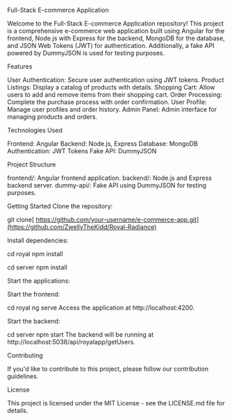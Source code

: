 Full-Stack E-commerce Application

Welcome to the Full-Stack E-commerce Application repository! This project is a comprehensive e-commerce web application built using Angular for the frontend, Node.js with Express for the backend, MongoDB for the database, and JSON Web Tokens (JWT) for authentication. Additionally, a fake API powered by DummyJSON is used for testing purposes.

Features

User Authentication: Secure user authentication using JWT tokens.
Product Listings: Display a catalog of products with details.
Shopping Cart: Allow users to add and remove items from their shopping cart.
Order Processing: Complete the purchase process with order confirmation.
User Profile: Manage user profiles and order history.
Admin Panel: Admin interface for managing products and orders.


Technologies Used

Frontend: Angular
Backend: Node.js, Express
Database: MongoDB
Authentication: JWT Tokens
Fake API: DummyJSON


Project Structure

frontend/: Angular frontend application.
backend/: Node.js and Express backend server.
dummy-api/: Fake API using DummyJSON for testing purposes.


Getting Started
Clone the repository:

git clone[ https://github.com/your-username/e-commerce-app.git](https://github.com/ZwellyTheKidd/Royal-Radiance)

Install dependencies:


cd royal
npm install

cd server
npm install


Start the applications:

Start the frontend:


cd royal
ng serve
Access the application at http://localhost:4200.

Start the backend:

cd server
npm start
The backend will be running at http://localhost:5038/api/royalapp/getUsers.




Contributing

If you'd like to contribute to this project, please follow our contribution guidelines.


License

This project is licensed under the MIT License - see the LICENSE.md file for details.


